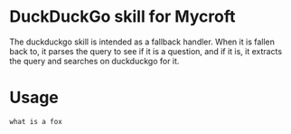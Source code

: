 # DuckDuckGo skill for Mycroft

The duckduckgo skill is intended as a fallback handler. When it is fallen back to, it parses the query to see if it is a question, and if it is, it extracts the query and searches on duckduckgo for it.

# Usage

`what is a fox`
